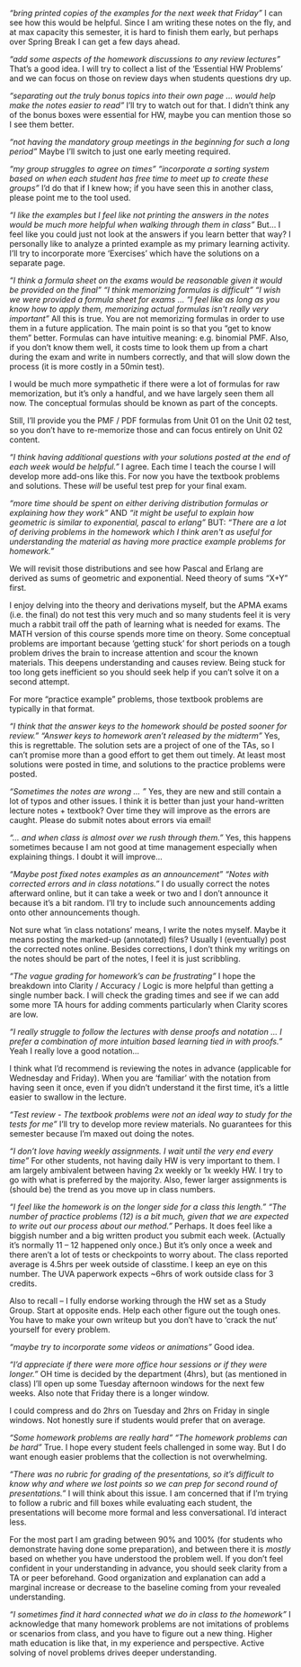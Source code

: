 
*“bring printed copies of the examples for the next week that Friday”*
I can see how this would be helpful. Since I am writing these notes on the fly, and at max capacity this semester, it is hard to finish them early, but perhaps over Spring Break I can get a few days ahead.

*“add some aspects of the homework discussions to any review lectures”*
That’s a good idea. I will try to collect a list of the ‘Essential HW Problems’ and we can focus on those on review days when students questions dry up.

*“separating out the truly bonus topics into their own page ... would help make the notes easier to read”*
I’ll try to watch out for that. I didn’t think any of the bonus boxes were essential for HW, maybe you can mention those so I see them better.

*“not having the mandatory group meetings in the beginning for such a long period”*
Maybe I’ll switch to just one early meeting required.

*“my group struggles to agree on times”*
*“incorporate a sorting system based on when each student has free time to meet up to create these groups”*
I’d do that if I knew how; if you have seen this in another class, please point me to the tool used.

*“I like the examples but I feel like not printing the answers in the notes would be much more helpful when walking through them in class”*
But... I feel like you could just not look at the answers if you learn better that way? I personally like to analyze a printed example as my primary learning activity. I’ll try to incorporate more ‘Exercises’ which have the solutions on a separate page.

*“I think a formula sheet on the exams would be reasonable given it would be provided on the final”*
*“I think memorizing formulas is difficult”*
*“I wish we were provided a formula sheet for exams ... “I feel like as long as you know how to apply them, memorizing actual formulas isn't really very important”*
All this is true. You are not memorizing formulas in order to use them in a future application. The main point is so that you “get to know them” better. Formulas can have intuitive meaning: e.g. binomial PMF. Also, if you don’t know them well, it costs time to look them up from a chart during the exam and write in numbers correctly, and that will slow down the process (it is more costly in a 50min test).

I would be much more sympathetic if there were a lot of formulas for raw memorization, but it’s only a handful, and we have largely seen them all now. The conceptual formulas should be known as part of the concepts.

Still, I’ll provide you the PMF / PDF formulas from Unit 01 on the Unit 02 test, so you don’t have to re-memorize those and can focus entirely on Unit 02 content.

*“I think having additional questions with your solutions posted at the end of each week would be helpful.”*
I agree. Each time I teach the course I will develop more add-ons like this. For now you have the textbook problems and solutions. These *will* be useful test prep for your final exam.

*“more time should be spent on either deriving distribution formulas or explaining how they work”* AND *“it might be useful to explain how geometric is similar to exponential, pascal to erlang”*
BUT:
*“There are a lot of deriving problems in the homework which I think aren't as useful for understanding the material as having more practice example problems for homework.”*

We will revisit those distributions and see how Pascal and Erlang are derived as sums of geometric and exponential. Need theory of sums “X+Y” first.

I enjoy delving into the theory and derivations myself, but the APMA exams (i.e. the final) do not test this very much and so many students feel it is very much a rabbit trail off the path of learning what is needed for exams. The MATH version of this course spends more time on theory. Some conceptual problems are important because ‘getting stuck’ for short periods on a tough problem drives the brain to increase attention and scour the known materials. This deepens understanding and causes review. Being stuck for too long gets inefficient so you should seek help if you can’t solve it on a second attempt.

For more “practice example” problems, those textbook problems are typically in that format.

*“I think that the answer keys to the homework should be posted sooner for review.”*
*“Answer keys to homework aren’t released by the midterm”*
Yes, this is regrettable. The solution sets are a project of one of the TAs, so I can’t promise more than a good effort to get them out timely. At least most solutions were posted in time, and solutions to the practice problems were posted.

*“Sometimes the notes are wrong ... ”*
Yes, they are new and still contain a lot of typos and other issues. I think it is better than just your hand-written lecture notes + textbook? Over time they will improve as the errors are caught. Please do submit notes about errors via email!

*“... and when class is almost over we rush through them.”*
Yes, this happens sometimes because I am not good at time management especially when explaining things. I doubt it will improve...

*“Maybe post fixed notes examples as an announcement”* 
*“Notes with corrected errors and in class notations.”*
I do usually correct the notes afterward online, but it can take a week or two and I don’t announce it because it’s a bit random. I’ll try to include such announcements adding onto other announcements though.

Not sure what ‘in class notations’ means, I write the notes myself. Maybe it means posting the marked-up (annotated) files? Usually I (eventually) post the corrected notes online. Besides corrections, I don’t think my writings on the notes should be part of the notes, I feel it is just scribbling.

*“The vague grading for homework’s can be frustrating”*
I hope the breakdown into Clarity / Accuracy / Logic is more helpful than getting a single number back. I will check the grading times and see if we can add some more TA hours for adding comments particularly when Clarity scores are low.

*“I really struggle to follow the lectures with dense proofs and notation ... I prefer a combination of more intuition based learning tied in with proofs.”*
Yeah I really love a good notation...

I think what I’d recommend is reviewing the notes in advance (applicable for Wednesday and Friday). When you are ‘familiar’ with the notation from having seen it once, even if you didn’t understand it the first time, it’s a little easier to swallow in the lecture.

*“Test review - The textbook problems were not an ideal way to study for the tests for me”*
I’ll try to develop more review materials. No guarantees for this semester because I’m maxed out doing the notes.

*“I don’t love having weekly assignments. I wait until the very end every time”*
For other students, not having daily HW is very important to them. I am largely ambivalent between having 2x weekly or 1x weekly HW. I try to go with what is preferred by the majority. Also, fewer larger assignments is (should be) the trend as you move up in class numbers.

*“I feel like the homework is on the longer side for a class this length.”*
*“The number of practice problems (12) is a bit much, given that we are expected to write out our process about our method.”*
Perhaps. It does feel like a biggish number and a big written product you submit each week. (Actually it’s normally 11 – 12 happened only once.) But it’s only once a week and there aren’t a lot of tests or checkpoints to worry about. The class reported average is 4.5hrs per week outside of classtime. I keep an eye on this number. The UVA paperwork expects ~6hrs of work outside class for 3 credits.

Also to recall – I fully endorse working through the HW set as a Study Group. Start at opposite ends. Help each other figure out the tough ones. You have to make your own writeup but you don’t have to ‘crack the nut’ yourself for every problem.

*“maybe try to incorporate some videos or animations”*
Good idea.

*“I’d appreciate if there were more office hour sessions or if they were longer.”*
OH time is decided by the department (4hrs), but (as mentioned in class) I’ll open up some Tuesday afternoon windows for the next few weeks. Also note that Friday there is a longer window.

I could compress and do 2hrs on Tuesday and 2hrs on Friday in single windows. Not honestly sure if students would prefer that on average.

*“Some homework problems are really hard”*
*“The homework problems can be hard”*
True. I hope every student feels challenged in some way. But I do want enough easier problems that the collection is not overwhelming.

*“There was no rubric for grading of the presentations, so it’s difficult to know why and where we lost points so we can prep for second round of presentations.”*
I will think about this issue. I am concerned that if I’m trying to follow a rubric and fill boxes while evaluating each student, the presentations will become more formal and less conversational. I’d interact less.

For the most part I am grading between 90% and 100% (for students who demonstrate having done some preparation), and between there it is *mostly* based on whether you have understood the problem well. If you don’t feel confident in your understanding in advance, you should seek clarity from a TA or peer beforehand. Good organization and explanation can add a marginal increase or decrease to the baseline coming from your revealed understanding.

*“I sometimes find it hard connected what we do in class to the homework”*
I acknowledge that many homework problems are not imitations of problems or scenarios from class, and you have to figure out a new thing. Higher math education is like that, in my experience and perspective. Active solving of novel problems drives deeper understanding.

